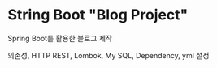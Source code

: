 # String Boot "Blog Project"

Spring Boot를 활용한 블로그 제작

의존성, HTTP REST, Lombok, My SQL, Dependency, yml 설정
